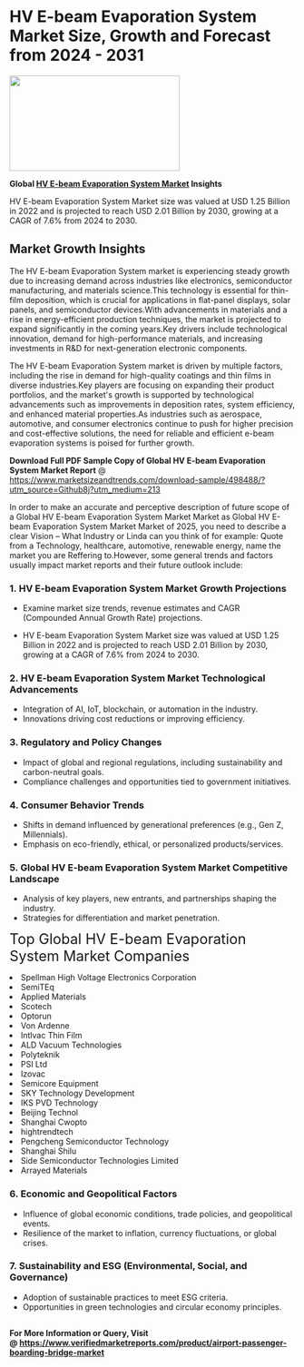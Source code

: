 <H1>HV E-beam Evaporation System Market Size, Growth and Forecast from 2024 - 2031</H1><img class="aligncenter size-medium wp-image-584254" src="https://thirdeyenews.in/wp-content/uploads/2024/09/Global-Market-Research-300x168.jpeg" alt="" width="300" height="168" /><p><strong>Global&nbsp;<a href="https://www.marketsizeandtrends.com/download-sample/498488/?utm_source=Github8j?utm_medium=213">HV E-beam Evaporation System Market</a> Insights</strong></p><p>HV E-beam Evaporation System Market size was valued at USD 1.25 Billion in 2022 and is projected to reach USD 2.01 Billion by 2030, growing at a CAGR of 7.6% from 2024 to 2030.</p><p><h2>Market Growth Insights</h2> <p>The HV E-beam Evaporation System market is experiencing steady growth due to increasing demand across industries like electronics, semiconductor manufacturing, and materials science.This technology is essential for thin-film deposition, which is crucial for applications in flat-panel displays, solar panels, and semiconductor devices.With advancements in materials and a rise in energy-efficient production techniques, the market is projected to expand significantly in the coming years.Key drivers include technological innovation, demand for high-performance materials, and increasing investments in R&D for next-generation electronic components.</p> <p>The HV E-beam Evaporation System market is driven by multiple factors, including the rise in demand for high-quality coatings and thin films in diverse industries.Key players are focusing on expanding their product portfolios, and the market's growth is supported by technological advancements such as improvements in deposition rates, system efficiency, and enhanced material properties.As industries such as aerospace, automotive, and consumer electronics continue to push for higher precision and cost-effective solutions, the need for reliable and efficient e-beam evaporation systems is poised for further growth.</p> <p><span class=""><strong>Download Full PDF Sample Copy of Global HV E-beam Evaporation System Market Report</strong> @ <a href="https://www.marketsizeandtrends.com/download-sample/498488/?utm_source=Github8j?utm_medium=213" target="_blank">https://www.marketsizeandtrends.com/download-sample/498488/?utm_source=Github8j?utm_medium=213</a></span></p><p>In order to make an accurate and perceptive description of future scope of a Global&nbsp;HV E-beam Evaporation System Market Market as Global&nbsp;HV E-beam Evaporation System Market Market of 2025, you need to describe a clear Vision &ndash; What Industry or Linda can you think of for example: Quote from a Technology, healthcare, automotive, renewable energy, name the market you are Reffering to.However, some general trends and factors usually impact market reports and their future outlook include:</p><h3>1.&nbsp;<strong>HV E-beam Evaporation System Market Growth Projections</strong></h3><ul><li>Examine market size trends, revenue estimates and CAGR (Compounded Annual Growth Rate) projections.</li><li><p>HV E-beam Evaporation System Market size was valued at USD 1.25 Billion in 2022 and is projected to reach USD 2.01 Billion by 2030, growing at a CAGR of 7.6% from 2024 to 2030.</p></li></ul><h3>2.&nbsp;<strong>HV E-beam Evaporation System Market Technological Advancements</strong></h3><ul><li>Integration of AI, IoT, blockchain, or automation in the industry.</li><li>Innovations driving cost reductions or improving efficiency.</li></ul><h3>3.&nbsp;<strong>Regulatory and Policy Changes</strong></h3><ul><li>Impact of global and regional regulations, including sustainability and carbon-neutral goals.</li><li>Compliance challenges and opportunities tied to government initiatives.</li></ul><h3>4.&nbsp;<strong>Consumer Behavior Trends</strong></h3><ul><li>Shifts in demand influenced by generational preferences (e.g., Gen Z, Millennials).</li><li>Emphasis on eco-friendly, ethical, or personalized products/services.</li></ul><h3>5.&nbsp;<strong>Global HV E-beam Evaporation System Market Competitive Landscape</strong></h3><ul><li>Analysis of key players, new entrants, and partnerships shaping the industry.</li><li>Strategies for differentiation and market penetration.</li></ul><p data-pm-slice="1 1 []"><span style="color: inherit; font-family: inherit; font-size: 25px;">Top Global HV E-beam Evaporation System Market Companies</span></p><div class="" data-test-id=""><p><li>Spellman High Voltage Electronics Corporation</li><li> SemiTEq</li><li> Applied Materials</li><li> Scotech</li><li> Optorun</li><li> Von Ardenne</li><li> Intlvac Thin Film</li><li> ALD Vacuum Technologies</li><li> Polyteknik</li><li> PSI Ltd</li><li> Izovac</li><li> Semicore Equipment</li><li> SKY Technology Development</li><li> IKS PVD Technology</li><li> Beijing Technol</li><li> Shanghai Cwopto</li><li> hightrendtech</li><li> Pengcheng Semiconductor Technology</li><li> Shanghai Shilu</li><li> Side Semiconductor Technologies Limited</li><li> Arrayed Materials</li></p></div><h3>6.&nbsp;<strong>Economic and Geopolitical Factors</strong></h3><ul><li>Influence of global economic conditions, trade policies, and geopolitical events.</li><li>Resilience of the market to inflation, currency fluctuations, or global crises.</li></ul><h3>7.&nbsp;<strong>Sustainability and ESG (Environmental, Social, and Governance)</strong></h3><ul><li>Adoption of sustainable practices to meet ESG criteria.</li><li>Opportunities in green technologies and circular economy principles.</li></ul><h2><strong style="font-size: 14px;">For More Information or Query, Visit @&nbsp;</strong><a style="background-color: #ffffff; font-size: 14px;" href="https://www.marketsizeandtrends.com/report/hv-e-beam-evaporation-system-market/" target="_blank">https://www.verifiedmarketreports.com/product/airport-passenger-boarding-bridge-market</a></h2>